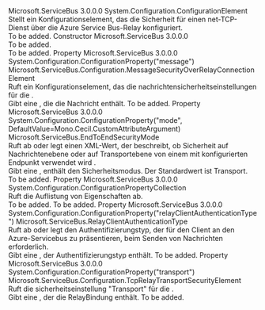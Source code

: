<Type Name="NetTcpRelaySecurityElement" FullName="Microsoft.ServiceBus.Configuration.NetTcpRelaySecurityElement">
  <TypeSignature Language="C#" Value="public sealed class NetTcpRelaySecurityElement : System.Configuration.ConfigurationElement" />
  <TypeSignature Language="ILAsm" Value=".class public auto ansi sealed beforefieldinit NetTcpRelaySecurityElement extends System.Configuration.ConfigurationElement" />
  <TypeSignature Language="DocId" Value="T:Microsoft.ServiceBus.Configuration.NetTcpRelaySecurityElement" />
  <TypeSignature Language="VB.NET" Value="Public NotInheritable Class NetTcpRelaySecurityElement&#xA;Inherits ConfigurationElement" />
  <TypeSignature Language="F#" Value="type NetTcpRelaySecurityElement = class&#xA;    inherit ConfigurationElement" />
  <AssemblyInfo>
    <AssemblyName>Microsoft.ServiceBus</AssemblyName>
    <AssemblyVersion>3.0.0.0</AssemblyVersion>
  </AssemblyInfo>
  <Base>
    <BaseTypeName>System.Configuration.ConfigurationElement</BaseTypeName>
  </Base>
  <Interfaces />
  <Docs>
    <summary>Stellt ein Konfigurationselement, das die Sicherheit für einen net-TCP-Dienst über die Azure Service Bus-Relay konfiguriert.</summary>
    <remarks>To be added.</remarks>
  </Docs>
  <Members>
    <Member MemberName=".ctor">
      <MemberSignature Language="C#" Value="public NetTcpRelaySecurityElement ();" />
      <MemberSignature Language="ILAsm" Value=".method public hidebysig specialname rtspecialname instance void .ctor() cil managed" />
      <MemberSignature Language="DocId" Value="M:Microsoft.ServiceBus.Configuration.NetTcpRelaySecurityElement.#ctor" />
      <MemberSignature Language="VB.NET" Value="Public Sub New ()" />
      <MemberType>Constructor</MemberType>
      <AssemblyInfo>
        <AssemblyName>Microsoft.ServiceBus</AssemblyName>
        <AssemblyVersion>3.0.0.0</AssemblyVersion>
      </AssemblyInfo>
      <Parameters />
      <Docs>
        <summary>To be added.</summary>
        <remarks>To be added.</remarks>
      </Docs>
    </Member>
    <Member MemberName="Message">
      <MemberSignature Language="C#" Value="public Microsoft.ServiceBus.Configuration.MessageSecurityOverRelayConnectionElement Message { get; }" />
      <MemberSignature Language="ILAsm" Value=".property instance class Microsoft.ServiceBus.Configuration.MessageSecurityOverRelayConnectionElement Message" />
      <MemberSignature Language="DocId" Value="P:Microsoft.ServiceBus.Configuration.NetTcpRelaySecurityElement.Message" />
      <MemberSignature Language="VB.NET" Value="Public ReadOnly Property Message As MessageSecurityOverRelayConnectionElement" />
      <MemberSignature Language="F#" Value="member this.Message : Microsoft.ServiceBus.Configuration.MessageSecurityOverRelayConnectionElement" Usage="Microsoft.ServiceBus.Configuration.NetTcpRelaySecurityElement.Message" />
      <MemberType>Property</MemberType>
      <AssemblyInfo>
        <AssemblyName>Microsoft.ServiceBus</AssemblyName>
        <AssemblyVersion>3.0.0.0</AssemblyVersion>
      </AssemblyInfo>
      <Attributes>
        <Attribute>
          <AttributeName>System.Configuration.ConfigurationProperty("message")</AttributeName>
        </Attribute>
      </Attributes>
      <ReturnValue>
        <ReturnType>Microsoft.ServiceBus.Configuration.MessageSecurityOverRelayConnectionElement</ReturnType>
      </ReturnValue>
      <Docs>
        <summary>Ruft ein Konfigurationselement, das die nachrichtensicherheitseinstellungen für die <see cref="T:Microsoft.ServiceBus.NetTcpRelayBinding" />.</summary>
        <value>Gibt eine <see cref="T:Microsoft.ServiceBus.Configuration.MessageSecurityOverRelayConnectionElement" /> , die die Nachricht enthält.</value>
        <remarks>To be added.</remarks>
      </Docs>
    </Member>
    <Member MemberName="Mode">
      <MemberSignature Language="C#" Value="public Microsoft.ServiceBus.EndToEndSecurityMode Mode { get; set; }" />
      <MemberSignature Language="ILAsm" Value=".property instance valuetype Microsoft.ServiceBus.EndToEndSecurityMode Mode" />
      <MemberSignature Language="DocId" Value="P:Microsoft.ServiceBus.Configuration.NetTcpRelaySecurityElement.Mode" />
      <MemberSignature Language="VB.NET" Value="Public Property Mode As EndToEndSecurityMode" />
      <MemberSignature Language="F#" Value="member this.Mode : Microsoft.ServiceBus.EndToEndSecurityMode with get, set" Usage="Microsoft.ServiceBus.Configuration.NetTcpRelaySecurityElement.Mode" />
      <MemberType>Property</MemberType>
      <AssemblyInfo>
        <AssemblyName>Microsoft.ServiceBus</AssemblyName>
        <AssemblyVersion>3.0.0.0</AssemblyVersion>
      </AssemblyInfo>
      <Attributes>
        <Attribute>
          <AttributeName>System.Configuration.ConfigurationProperty("mode", DefaultValue=Mono.Cecil.CustomAttributeArgument)</AttributeName>
        </Attribute>
      </Attributes>
      <ReturnValue>
        <ReturnType>Microsoft.ServiceBus.EndToEndSecurityMode</ReturnType>
      </ReturnValue>
      <Docs>
        <summary>Ruft ab oder legt einen XML-Wert, der beschreibt, ob Sicherheit auf Nachrichtenebene oder auf Transportebene von einem mit konfigurierten Endpunkt verwendet wird <see cref="T:Microsoft.ServiceBus.NetTcpRelayBinding" />.</summary>
        <value>Gibt eine <see cref="T:Microsoft.ServiceBus.EndToEndSecurityMode" /> , enthält den Sicherheitsmodus. Der Standardwert ist Transport.</value>
        <remarks>To be added.</remarks>
      </Docs>
    </Member>
    <Member MemberName="Properties">
      <MemberSignature Language="C#" Value="protected override System.Configuration.ConfigurationPropertyCollection Properties { get; }" />
      <MemberSignature Language="ILAsm" Value=".property instance class System.Configuration.ConfigurationPropertyCollection Properties" />
      <MemberSignature Language="DocId" Value="P:Microsoft.ServiceBus.Configuration.NetTcpRelaySecurityElement.Properties" />
      <MemberSignature Language="VB.NET" Value="Protected Overrides ReadOnly Property Properties As ConfigurationPropertyCollection" />
      <MemberSignature Language="F#" Value="member this.Properties : System.Configuration.ConfigurationPropertyCollection" Usage="Microsoft.ServiceBus.Configuration.NetTcpRelaySecurityElement.Properties" />
      <MemberType>Property</MemberType>
      <AssemblyInfo>
        <AssemblyName>Microsoft.ServiceBus</AssemblyName>
        <AssemblyVersion>3.0.0.0</AssemblyVersion>
      </AssemblyInfo>
      <ReturnValue>
        <ReturnType>System.Configuration.ConfigurationPropertyCollection</ReturnType>
      </ReturnValue>
      <Docs>
        <summary>
            Ruft die Auflistung von Eigenschaften ab.
            </summary>
        <value>To be added.</value>
        <remarks>To be added.</remarks>
      </Docs>
    </Member>
    <Member MemberName="RelayClientAuthenticationType">
      <MemberSignature Language="C#" Value="public Microsoft.ServiceBus.RelayClientAuthenticationType RelayClientAuthenticationType { get; set; }" />
      <MemberSignature Language="ILAsm" Value=".property instance valuetype Microsoft.ServiceBus.RelayClientAuthenticationType RelayClientAuthenticationType" />
      <MemberSignature Language="DocId" Value="P:Microsoft.ServiceBus.Configuration.NetTcpRelaySecurityElement.RelayClientAuthenticationType" />
      <MemberSignature Language="VB.NET" Value="Public Property RelayClientAuthenticationType As RelayClientAuthenticationType" />
      <MemberSignature Language="F#" Value="member this.RelayClientAuthenticationType : Microsoft.ServiceBus.RelayClientAuthenticationType with get, set" Usage="Microsoft.ServiceBus.Configuration.NetTcpRelaySecurityElement.RelayClientAuthenticationType" />
      <MemberType>Property</MemberType>
      <AssemblyInfo>
        <AssemblyName>Microsoft.ServiceBus</AssemblyName>
        <AssemblyVersion>3.0.0.0</AssemblyVersion>
      </AssemblyInfo>
      <Attributes>
        <Attribute>
          <AttributeName>System.Configuration.ConfigurationProperty("relayClientAuthenticationType")</AttributeName>
        </Attribute>
      </Attributes>
      <ReturnValue>
        <ReturnType>Microsoft.ServiceBus.RelayClientAuthenticationType</ReturnType>
      </ReturnValue>
      <Docs>
        <summary>Ruft ab oder legt den Authentifizierungstyp, der für den Client an den Azure-Servicebus zu präsentieren, beim Senden von Nachrichten erforderlich.</summary>
        <value>Gibt eine <see cref="T:Microsoft.ServiceBus.RelayClientAuthenticationType" /> , der Authentifizierungstyp enthält.</value>
        <remarks>To be added.</remarks>
      </Docs>
    </Member>
    <Member MemberName="Transport">
      <MemberSignature Language="C#" Value="public Microsoft.ServiceBus.Configuration.TcpRelayTransportSecurityElement Transport { get; }" />
      <MemberSignature Language="ILAsm" Value=".property instance class Microsoft.ServiceBus.Configuration.TcpRelayTransportSecurityElement Transport" />
      <MemberSignature Language="DocId" Value="P:Microsoft.ServiceBus.Configuration.NetTcpRelaySecurityElement.Transport" />
      <MemberSignature Language="VB.NET" Value="Public ReadOnly Property Transport As TcpRelayTransportSecurityElement" />
      <MemberSignature Language="F#" Value="member this.Transport : Microsoft.ServiceBus.Configuration.TcpRelayTransportSecurityElement" Usage="Microsoft.ServiceBus.Configuration.NetTcpRelaySecurityElement.Transport" />
      <MemberType>Property</MemberType>
      <AssemblyInfo>
        <AssemblyName>Microsoft.ServiceBus</AssemblyName>
        <AssemblyVersion>3.0.0.0</AssemblyVersion>
      </AssemblyInfo>
      <Attributes>
        <Attribute>
          <AttributeName>System.Configuration.ConfigurationProperty("transport")</AttributeName>
        </Attribute>
      </Attributes>
      <ReturnValue>
        <ReturnType>Microsoft.ServiceBus.Configuration.TcpRelayTransportSecurityElement</ReturnType>
      </ReturnValue>
      <Docs>
        <summary>Ruft die sicherheitseinstellung "Transport" für die <see cref="T:Microsoft.ServiceBus.NetTcpRelayBinding" />.</summary>
        <value>Gibt eine <see cref="T:Microsoft.ServiceBus.Configuration.TcpRelayTransportSecurityElement" /> , der die RelayBindung enthält.</value>
        <remarks>To be added.</remarks>
      </Docs>
    </Member>
  </Members>
</Type>